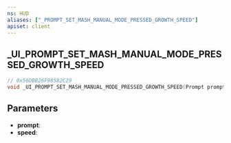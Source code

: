 ```yaml
---
ns: HUD
aliases: ["_PROMPT_SET_MASH_MANUAL_MODE_PRESSED_GROWTH_SPEED"]
apiset: client
---
```

## _UI_PROMPT_SET_MASH_MANUAL_MODE_PRESSED_GROWTH_SPEED

```c
// 0x56DBB26F98582C29
void _UI_PROMPT_SET_MASH_MANUAL_MODE_PRESSED_GROWTH_SPEED(Prompt prompt, float speed);
```


## Parameters
* **prompt**:
* **speed**: